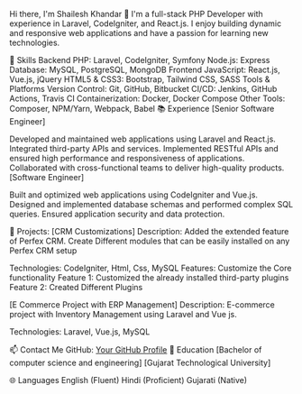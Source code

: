 Hi there, I'm Shailesh Khandar 👋
I'm a full-stack PHP Developer with experience in Laravel, CodeIgniter, and React.js. I enjoy building dynamic and responsive web applications and have a passion for learning new technologies.

🚀 Skills
Backend
PHP: Laravel, CodeIgniter, Symfony
Node.js: Express
Database: MySQL, PostgreSQL, MongoDB
Frontend
JavaScript: React.js, Vue.js, jQuery
HTML5 & CSS3: Bootstrap, Tailwind CSS, SASS
Tools & Platforms
Version Control: Git, GitHub, Bitbucket
CI/CD: Jenkins, GitHub Actions, Travis CI
Containerization: Docker, Docker Compose
Other Tools: Composer, NPM/Yarn, Webpack, Babel
📚 Experience
[Senior Software Engineer]

Developed and maintained web applications using Laravel and React.js.
Integrated third-party APIs and services.
Implemented RESTful APIs and ensured high performance and responsiveness of applications.
Collaborated with cross-functional teams to deliver high-quality products.
[Software Engineer]

Built and optimized web applications using CodeIgniter and Vue.js.
Designed and implemented database schemas and performed complex SQL queries.
Ensured application security and data protection.

💼 Projects: 
[CRM Customizations]
Description: Added the extended feature of Perfex CRM. Create Different modules that can be easily installed on any Perfex CRM setup

Technologies: CodeIgniter, Html, Css, MySQL
Features: Customize the Core functionality
Feature 1: Customized the already installed third-party plugins
Feature 2: Created Different Plugins

[E Commerce Project with ERP Management]
Description: E-commerce project with Inventory Management using Laravel and Vue js.

Technologies: Laravel, Vue.js, MySQL

📫 Contact Me
GitHub: [Your GitHub Profile](https://github.com/khandarshailesh)
📖 Education
[Bachelor of computer science and engineering]
[Gujarat Technological University]

🌐 Languages
English (Fluent)
Hindi (Proficient)
Gujarati (Native)
